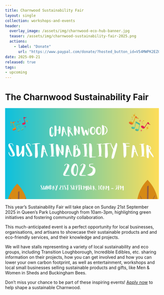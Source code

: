 ```yaml
---
title: Charnwood Sustainability Fair
layout: single
collection: workshops-and-events
header:
  overlay_image: /assets/img/charnwood-eco-hub-banner.jpg
  teaser: /assets/img/charnwood-sustainability-fair-2025.png
  actions:
    - label: "Donate"
      url: "https://www.paypal.com/donate/?hosted_button_id=V54MWPK2EZGPY"
date: 2025-09-21
released: true
tags:
- upcoming
---
```


# The Charnwood Sustainability Fair

![Charnwood Sustainability Fair](/assets/img/charnwood-sustainability-fair-2025.png)

This year’s Sustainability Fair will take place on Sunday 21st September 2025 in Queen’s Park Loughborough from 10am-3pm, highlighting green initiatives and fostering community collaboration.

This much-anticipated event is a perfect opportunity for local businesses, organisations, and artisans to showcase their sustainable products and and eco-friendly services, and their knowledge and projects.

We will have stalls representing a variety of local sustainability and eco groups, including Transition Loughborough, Incredible Edibles, etc. sharing information on their projects, how you can get involved and how you can lower your own carbon footprint, as well as entertainment, workshops and local small businesses selling sustainable products and gifts, like Men & Women in Sheds and Buckingham Bees.

Don’t miss your chance to be part of these inspiring events! <a href="https://docs.google.com/forms/d/e/1FAIpQLSf2mnGIMpkyc2NDdWitvRAt_lU1gaLYp078gaHj2V_p6TcmGw/viewform">Apply now</a> to help shape a sustainable Charnwood.

